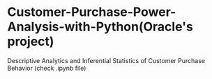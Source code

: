 # Customer-Purchase-Power-Analysis-with-Python(Oracle's project)

Descriptive Analytics and Inferential Statistics of Customer Purchase Behavior (check .ipynb file)
